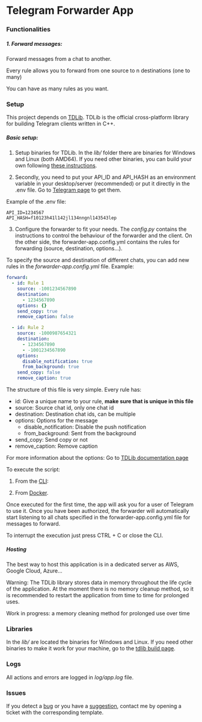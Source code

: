 # Telegram Forwarder App

### Functionalities

##### 1. Forward messages:

Forward messages from a chat to another.

Every rule allows you to forward from one source to n destinations (one to many)

You can have as many rules as you want.

### Setup

This project depends on [TDLib](https://github.com/tdlib/td). TDLib is the official cross-platform library for building Telegram clients written in C++.

##### Basic setup:

1. Setup binaries for TDLib. In the _lib/_ folder there are binaries for Windows and Linux (both AMD64). If you need other binaries, you can build your own following [these instructions](https://tdlib.github.io/td/build.html).

2. Secondly, you need to put your API_ID and API_HASH as an environment variable in your desktop/server (recommended) or put it directly in the .env file. Go to [Telegram page](https://my.telegram.org) to get them.

Example of the .env file:

```
API_ID=1234567
API_HASH=f10123h41l142jl134nngnl143543lep
```

3. Configure the forwarder to fit your needs. The _config.py_ contains the instructions to control the behaviour of the forwarder and the client. On the other side, the forwarder-app.config.yml contains the rules for forwarding (source, destination, options...).

To specify the source and destination of different chats, you can add new rules in the _forwarder-app.config.yml_ file. Example:

```yaml
forward:
  - id: Rule 1
    source: -1001234567890
    destination:
      - 1234567890
    options: {}
    send_copy: true
    remove_caption: false

  - id: Rule 2
    source: -1000987654321
    destination:
      - 1234567890
      - -1001234567890
    options:
      disable_notification: true
      from_background: true
    send_copy: false
    remove_caption: true
```

The structure of this file is very simple. Every rule has:

- id: Give a unique name to your rule, **make sure that is unique in this file**
- source: Source chat id, only one chat id
- destination: Destination chat ids, can be multiple
- options: Options for the message
  - disable_notification: Disable the push notification
  - from_background: Sent from the background
- send_copy: Send copy or not
- remove_caption: Remove caption

For more information about the options: Go to [TDLib documentation page](https://core.telegram.org/tdlib/docs/classtd_1_1td__api_1_1forward_messages.html#a6c645037c9b1fb40a3cad767f7bf2c15)

To execute the script:

1. From the [CLI](docs/cli.md):

2. From [Docker](docs/docker.md).

Once executed for the first time, the app will ask you for a user of Telegram to use it. Once you have been authorized, the forwarder will automatically start listening to all chats specified in the forwarder-app.config.yml file for messages to forward.

To interrupt the execution just press CTRL + C or close the CLI.

##### Hosting

The best way to host this application is in a dedicated server as AWS, Google Cloud, Azure...

Warning: The TDLib library stores data in memory throughout the life cycle of the application. At the moment there is no memory cleanup method, so it is recommended to restart the application from time to time for prolonged uses.

Work in progress: a memory cleaning method for prolonged use over time

### Libraries

In the _lib/_ are located the binaries for Windows and Linux. If you need other binaries to make it work for your machine, go to the [tdlib build page](https://tdlib.github.io/td/build.html).

### Logs

All actions and errors are logged in _log/app.log_ file.

### Issues

If you detect a [bug](.github/bug_report.md) or you have a [suggestion](.github/feature_request.md), contact me by opening a ticket with the corresponding template.
